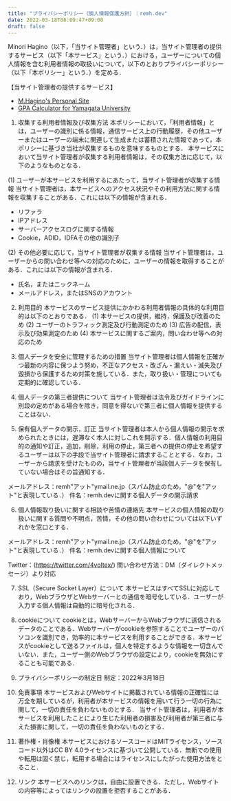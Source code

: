 ```yaml
---
title: "プライバシーポリシー（個人情報保護方針）｜remh.dev"
date: 2022-03-18T06:09:47+09:00
draft: false
---
```


Minori Hagino（以下，「当サイト管理者」という．）は，当サイト管理者の提供するサービス（以下「本サービス」という．）における，ユーザーについての個人情報を含む利用者情報の取扱いについて，以下のとおりプライバシーポリシー（以下「本ポリシー」という．）を定める．

【当サイト管理者の提供するサービス】
* [M.Hagino's Personal Site](https://page.remh.dev/documents/readme/)
* [GPA Calculator for Yamagata University](https://calc.remh.dev/)

1. 収集する利用者情報及び収集方法
本ポリシーにおいて，「利用者情報」とは，ユーザーの識別に係る情報，通信サービス上の行動履歴，その他ユーザーまたはユーザーの端末に関連して生成または蓄積された情報であって，本ポリシーに基づき当社が収集するものを意味するものとする． 本サービスにおいて当サイト管理者が収集する利用者情報は，その収集方法に応じて，以下のようなものとなる．

(1) ユーザーが本サービスを利用するにあたって，当サイト管理者が収集する情報
当サイト管理者は，本サービスへのアクセス状況やその利用方法に関する情報を収集することがある．これには以下の情報が含まれる．

* リファラ
* IPアドレス
* サーバーアクセスログに関する情報
* Cookie，ADID，IDFAその他の識別子

(2) その他必要に応じて，当サイト管理者が収集する情報
当サイト管理者は，ユーザーからの問い合わせ等への対応のために，ユーザーの情報を取得することがある．これには以下の情報が含まれる．

* 氏名，またはニックネーム
* メールアドレス，またはSNSのアカウント

2. 利用目的
本サービスのサービス提供にかかわる利用者情報の具体的な利用目的は以下のとおりである．
(1) 本サービスの提供，維持，保護及び改善のため
(2) ユーザーのトラフィック測定及び行動測定のため
(3) 広告の配信，表示及び効果測定のため
(4) 本サービスに関するご案内，問い合わせ等への対応のため

3. 個人データを安全に管理するための措置
当サイト管理者は個人情報を正確かつ最新の内容に保つよう努め，不正なアクセス・改ざん・漏えい・滅失及び毀損から保護するため対策を施している．また，取り扱い・管理についても定期的に確認している．

4. 個人データの第三者提供について
当サイト管理者は法令及びガイドラインに別段の定めがある場合を除き，同意を得ないで第三者に個人情報を提供することはない．

5. 保有個人データの開示，訂正
当サイト管理者は本人から個人情報の開示を求められたときには，遅滞なく本人に対しこれを開示する．個人情報の利用目的の通知や訂正，追加，削除，利用の停止，第三者への提供の停止を希望するユーザーは以下の手段で当サイト管理者に請求することとする．なお，ユーザーから請求を受けたものの，当サイト管理者が当該個人データを保有していない場合はその旨通知する．

メールアドレス：remh"アット"ymail.ne.jp（スパム防止のため，"@"を"アット"と表現している．）
件名：remh.devに関する個人データの開示請求

6. 個人情報取り扱いに関する相談や苦情の連絡先
本サービスの個人情報の取り扱いに関する質問や不明点，苦情，その他の問い合わせについては以下いずれかを窓口とする．

メールアドレス：remh"アット"ymail.ne.jp（スパム防止のため，"@"を"アット"と表現している．）
件名：remh.devに関する個人情報について

Twitter：(https://twitter.com/4voltex/)
問い合わせ方法：DM（ダイレクトメッセージ）より対応

7. SSL（Secure Socket Layer）について
本サービスはすべてSSLに対応しており，WebブラウザとWebサーバーとの通信を暗号化している．ユーザーが入力する個人情報は自動的に暗号化される．

8. cookieについて
cookieとは，WebサーバーからWebブラウザに送信されるデータのことである．Webサーバーがcookieを参照することでユーザーのパソコンを識別でき，効率的に本サービスを利用することができる．本サービスがcookieとして送るファイルは，個人を特定するような情報を一切含んでいない．また，ユーザー側のWebブラウザの設定により，cookieを無効にすることも可能である．

9. プライバシーポリシーの制定日
制定：2022年3月18日

10. 免責事項
本サービスおよびWebサイトに掲載されている情報の正確性には万全を期しているが，利用者が本サービスの情報を用いて行う一切の行為に関して，一切の責任を負わないものとする．
当サイト管理者は，利用者が本サービスを利用したことにより生じた利用者の損害及び利用者が第三者に与えた損害に関して，一切の責任を負わないものとする．

11. 著作権・肖像権
本サービスにおけるソースコードはMITライセンス，ソースコード以外はCC BY 4.0ライセンスに基づいて公開している．無断での使用や転用は固く禁じ，転用する場合にはライセンスにしたがった使用方法をとること．

12. リンク
本サービスへのリンクは，自由に設置できる．ただし，Webサイトの内容等によってはリンクの設置を拒否することがある．
